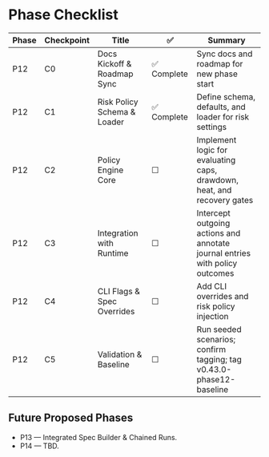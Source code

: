 # Phase Checklist

| Phase | Checkpoint | Title | ✅ | Summary |
|--------|-------------|-------|---|----------|
| P12 | C0 | Docs Kickoff & Roadmap Sync | ✅ Complete | Sync docs and roadmap for new phase start |
| P12 | C1 | Risk Policy Schema & Loader | ✅ Complete | Define schema, defaults, and loader for risk settings |
| P12 | C2 | Policy Engine Core | ☐ | Implement logic for evaluating caps, drawdown, heat, and recovery gates |
| P12 | C3 | Integration with Runtime | ☐ | Intercept outgoing actions and annotate journal entries with policy outcomes |
| P12 | C4 | CLI Flags & Spec Overrides | ☐ | Add CLI overrides and risk policy injection |
| P12 | C5 | Validation & Baseline | ☐ | Run seeded scenarios; confirm tagging; tag v0.43.0-phase12-baseline |

## Future Proposed Phases
- P13 — Integrated Spec Builder & Chained Runs.
- P14 — TBD.
